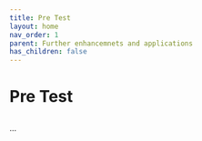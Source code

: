 ```yaml
---
title: Pre Test
layout: home
nav_order: 1
parent: Further enhancemnets and applications
has_children: false
---
```


<script
  src="https://cdn.mathjax.org/mathjax/latest/MathJax.js?config=TeX-AMS-MML_HTMLorMML"
  type="text/javascript">
</script>

# Pre Test


> ## 
>

...
